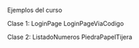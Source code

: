 Ejemplos del curso

Clase 1:
LoginPage
LoginPageViaCodigo

Clase 2:
ListadoNumeros
PiedraPapelTijera
